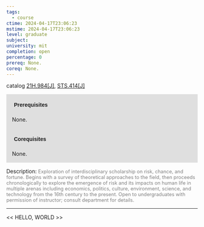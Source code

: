 ```yaml
---
tags:
  - course
ctime: 2024-04-17T23:06:23
mstime: 2024-04-17T23:06:23
level: graduate
subject: 
university: mit
completion: open
percentage: 0
prereq: None.
coreq: None.
---
```


catalog [21H.984[J]](http://student.mit.edu/catalog/m21Hb.html#21H.984), [STS.414[J]](http://student.mit.edu/catalog/mSTSb.html#STS.414)

<span style="display: block; padding: 15px; background-color: rgb(100, 100, 100, 0.2);"><font id="m_prereq2395_0" style="display: block; font-family: Arial, sans-serif; font-weight: bold; padding: 5px">Prerequisites</font><br><span id="prereq2395_0">None.</span></span>
<span style="display: block; padding: 15px; background-color: rgb(100, 100, 100, 0.2);"><font id="m_coreq2395_0" style="display: block; font-family: Arial, sans-serif; font-weight: bold; padding: 5px">Corequisites</font><br><span id="coreq2395_0">None.</span></span>

<font style="">Description:</font>
<font style="color: grey; font-size: 0.8rem;">Exploration of interdisciplinary scholarship on risk, chance, and fortune. Begins with a survey of theoretical approaches to the field, then proceeds chronologically to explore the emergence of risk and its impacts on human life in multiple arenas including economics, politics, culture, environment, science, and technology from the 16th century to the present. Open to undergraduates with permission of instructor; consult department for details.</font>



---

<< HELLO, WORLD >>
